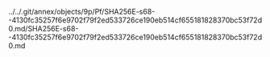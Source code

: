 ../../.git/annex/objects/9p/Pf/SHA256E-s68--4130fc35257f6e9702f79f2ed533726ce190eb514cf655181828370bc53f72d0.md/SHA256E-s68--4130fc35257f6e9702f79f2ed533726ce190eb514cf655181828370bc53f72d0.md